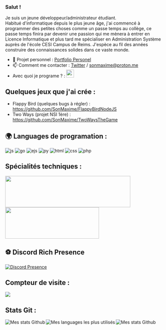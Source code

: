 ### Salut !

Je suis un jeune développeur/administrateur étudiant. <br/>
Habitué d'informatique depuis le plus jeune âge, j'ai commencé à programmer des petites choses comme un passe temps au collège, ce passe temps finira par devenir une passion qui me mènera à entrer en Licence Informatique et plus tard me spécialiser en Administration Système auprès de l'école CESI Campus de Reims. 
J'espèce au fil des années construire des connaissances solides dans ce vaste monde.

- 🔭 Projet personnel : [Portfolio Personel](https://github.com/SonMaxime/Portfolio)
- 📫 Comment me contacter : [Twitter](https://twitter.com/444SonMaxime) / sonmaxime@proton.me
- Avec quoi je programe ? : <img alt="vscode" width="25px" src="https://upload.wikimedia.org/wikipedia/commons/thumb/9/9a/Visual_Studio_Code_1.35_icon.svg/512px-Visual_Studio_Code_1.35_icon.svg.png"/>

## Quelques jeux que j'ai crée : 
- Flappy Bird (quelques bugs à régler) : https://github.com/SonMaxime/FlappyBirdNodeJS
- Two Ways (projet NSI 1ère) : https://github.com/SonMaxime/TwoWaysTheGame

## 🌍 Languages de programation :
<p>
  <img alt="js" src="https://img.shields.io/badge/-Javascript-FFEE00?style=flat-square&logo=javascript&logoColor=black" />
  <img alt="go" src="https://img.shields.io/badge/-Go-168BFA?style=flat-square&logo=go&logoColor=black" />
  <img alt="ejs" src="https://img.shields.io/badge/-EJS-FFEE00?style=flat-square&logo=javascript&logoColor=black" />
  <img alt="py" src="https://img.shields.io/badge/-Python-168BFA?style=flat-square&logo=python&logoColor=black" />
  <img alt="html" src="https://img.shields.io/badge/-HTML-FF8300?style=flat-square&logo=html5&logoColor=white" />
  <img alt="css" src="https://img.shields.io/badge/-CSS-blue?style=flat-square&logo=css&logoColor=blue" />
  <img alt="php" src="https://img.shields.io/badge/-PHP-purple?style=flat-square&logo=php&logoColor=black" />
</p>

## Spécialités techniques :
<p>
  <img src="https://upload.wikimedia.org/wikipedia/commons/2/26/Windows_Server_logo.svg" width="400" height="100" />
  <img src="https://encrypted-tbn0.gstatic.com/images?q=tbn:ANd9GcR123zltkc88XA7Fv_Y4fj945wTdSl7SGIabA&s" width="300" height="100" />
</p>

## ⚽ Discord Rich Presence
[![Discord Presence](https://lanyard-profile-readme.vercel.app/api/492402867953467392)](https://discord.com/users/492402867953467392)
  
## Compteur de visite :
<p align="left"> 
  <img src="https://profile-counter.glitch.me/SonMaxime/count.svg" />
</p>

## Stats Git :

<img align="left" alt="Mes stats Github" src="https://github-readme-stats.vercel.app/api?username=SonMaxime&show_icons=true&hide_border=true" />
<img align="left" alt="Mes languages les plus utilisés" src="https://github-readme-stats.vercel.app/api/top-langs?username=sonmaxime&show_icons=true&theme=tokyonight&layout=compact" />
<img align="left" alt="Mes stats Github" src="https://github-profile-trophy.vercel.app/?username=SonMaxime&theme=dracula" />
